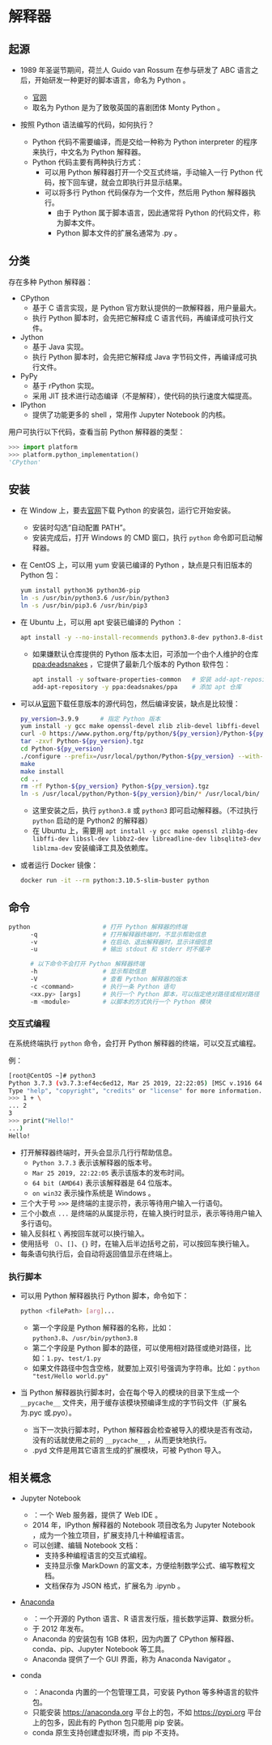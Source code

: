 # 解释器

## 起源

- 1989 年圣诞节期间，荷兰人 Guido van Rossum 在参与研发了 ABC 语言之后，开始研发一种更好的脚本语言，命名为 Python 。
  - [官网](https://www.python.org/)
  - 取名为 Python 是为了致敬英国的喜剧团体 Monty Python 。

- 按照 Python 语法编写的代码，如何执行？
  - Python 代码不需要编译，而是交给一种称为 Python interpreter 的程序来执行，中文名为 Python 解释器。
  - Python 代码主要有两种执行方式：
    - 可以用 Python 解释器打开一个交互式终端，手动输入一行 Python 代码，按下回车键，就会立即执行并显示结果。
    - 可以将多行 Python 代码保存为一个文件，然后用 Python 解释器执行。
      - 由于 Python 属于脚本语言，因此通常将 Python 的代码文件，称为脚本文件。
      - Python 脚本文件的扩展名通常为 .py 。

## 分类

存在多种 Python 解释器：
- CPython
  - 基于 C 语言实现，是 Python 官方默认提供的一款解释器，用户量最大。
  - 执行 Python 脚本时，会先把它解释成 C 语言代码，再编译成可执行文件。
- Jython
  - 基于 Java 实现。
  - 执行 Python 脚本时，会先把它解释成 Java 字节码文件，再编译成可执行文件。
- PyPy
  - 基于 rPython 实现。
  - 采用 JIT 技术进行动态编译（不是解释），使代码的执行速度大幅提高。
- IPython
  - 提供了功能更多的 shell ，常用作 Jupyter Notebook 的内核。

用户可执行以下代码，查看当前 Python 解释器的类型：
```py
>>> import platform
>>> platform.python_implementation()
'CPython'
```

## 安装

- 在 Window 上，要去[官网](https://www.python.org/downloads/windows/)下载 Python 的安装包，运行它开始安装。
  - 安装时勾选“自动配置 PATH”。
  - 安装完成后，打开 Windows 的 CMD 窗口，执行 `python` 命令即可启动解释器。

- 在 CentOS 上，可以用 yum 安装已编译的 Python ，缺点是只有旧版本的 Python 包：
  ```sh
  yum install python36 python36-pip
  ln -s /usr/bin/python3.6 /usr/bin/python3
  ln -s /usr/bin/pip3.6 /usr/bin/pip3
  ```

- 在 Ubuntu 上，可以用 apt 安装已编译的 Python ：
  ```sh
  apt install -y --no-install-recommends python3.8-dev python3.8-distutils
  ```
  - 如果嫌默认仓库提供的 Python 版本太旧，可添加一个由个人维护的仓库 [ppa:deadsnakes](https://launchpad.net/~deadsnakes/+archive/ubuntu/ppa) ，它提供了最新几个版本的 Python 软件包：
    ```sh
    apt install -y software-properties-common   # 安装 add-apt-repository 工具
    add-apt-repository -y ppa:deadsnakes/ppa    # 添加 apt 仓库
    ```

- 可以从[官网](https://www.python.org/downloads/source/)下载任意版本的源代码包，然后编译安装，缺点是比较慢：
  ```sh
  py_version=3.9.9      # 指定 Python 版本
  yum install -y gcc make openssl-devel zlib zlib-devel libffi-devel    # 安装编译工具及依赖库
  curl -O https://www.python.org/ftp/python/${py_version}/Python-${py_version}.tgz
  tar -zxvf Python-${py_version}.tgz
  cd Python-${py_version}
  ./configure --prefix=/usr/local/python/Python-${py_version} --with-ensurepip=install
  make
  make install
  cd ..
  rm -rf Python-${py_version} Python-${py_version}.tgz
  ln -s /usr/local/python/Python-${py_version}/bin/* /usr/local/bin/
  ```
  - 这里安装之后，执行 `python3.8` 或 `python3` 即可启动解释器。（不过执行 `python` 启动的是 Python2 的解释器）
  - 在 Ubuntu 上，需要用 `apt install -y gcc make openssl zlib1g-dev libffi-dev libssl-dev libbz2-dev libreadline-dev libsqlite3-dev liblzma-dev` 安装编译工具及依赖库。

- 或者运行 Docker 镜像：
  ```sh
  docker run -it --rm python:3.10.5-slim-buster python
  ```

## 命令

```sh
python                    # 打开 Python 解释器的终端
      -q                  # 打开解释器终端时，不显示帮助信息
      -v                  # 在启动、退出解释器时，显示详细信息
      -u                  # 输出 stdout 和 stderr 时不缓冲

      # 以下命令不会打开 Python 解释器终端
      -h                  # 显示帮助信息
      -V                  # 查看 Python 解释器的版本
      -c <command>        # 执行一条 Python 语句
      <xx.py> [args]      # 执行一个 Python 脚本，可以指定绝对路径或相对路径
      -m <module>         # 以脚本的方式执行一个 Python 模块
```

### 交互式编程

在系统终端执行 `python` 命令，会打开 Python 解释器的终端，可以交互式编程。

例：
```sh
[root@CentOS ~]# python3
Python 3.7.3 (v3.7.3:ef4ec6ed12, Mar 25 2019, 22:22:05) [MSC v.1916 64 bit (AMD64)] on win32
Type "help", "copyright", "credits" or "license" for more information.
>>> 1 + \
... 2
3
>>> print("Hello!"
...)
Hello!
```
- 打开解释器终端时，开头会显示几行行帮助信息。
  - `Python 3.7.3` 表示该解释器的版本号。
  - `Mar 25 2019, 22:22:05` 表示该版本的发布时间。
  - `64 bit (AMD64)` 表示该解释器是 64 位版本。
  - `on win32` 表示操作系统是 Windows 。
- 三个大于号 `>>>` 是终端的主提示符，表示等待用户输入一行语句。
- 三个小数点 `...` 是终端的从属提示符，在输入换行时显示，表示等待用户输入多行语句。
- 输入反斜杠 `\` 再按回车就可以换行输入。
- 使用括号 `（）`、`[]`、`{}` 时，在输入后半边括号之前，可以按回车换行输入。
- 每条语句执行后，会自动将返回值显示在终端上。

### 执行脚本

- 可以用 Python 解释器执行 Python 脚本，命令如下：
  ```sh
  python <filePath> [arg]...
  ```
  - 第一个字段是 Python 解释器的名称，比如：`python3.8`、`/usr/bin/python3.8`
  - 第二个字段是 Python 脚本的路径，可以使用相对路径或绝对路径，比如：`1.py`、`test/1.py`
  - 如果文件路径中包含空格，就要加上双引号强调为字符串。比如：`python "test/Hello world.py"`

- 当 Python 解释器执行脚本时，会在每个导入的模块的目录下生成一个 `__pycache__` 文件夹，用于缓存该模块预编译生成的字节码文件（扩展名为.pyc 或.pyo）。
  - 当下一次执行脚本时，Python 解释器会检查被导入的模块是否有改动，没有的话就使用之前的 `__pycache__` ，从而更快地执行。
  - .pyd 文件是用其它语言生成的扩展模块，可被 Python 导入。

## 相关概念

- Jupyter Notebook
  - ：一个 Web 服务器，提供了 Web IDE 。
  - 2014 年，IPython 解释器的 Notebook 项目改名为 Jupyter Notebook ，成为一个独立项目，扩展支持几十种编程语言。
  - 可以创建、编辑 Notebook 文档：
    - 支持多种编程语言的交互式编程。
    - 支持显示像 MarkDown 的富文本，方便绘制数学公式、编写教程文档。
    - 文档保存为 JSON 格式，扩展名为 .ipynb 。

- [Anaconda](https://www.anaconda.com/)
  - ：一个开源的 Python 语言、R 语言发行版，擅长数学运算、数据分析。
  - 于 2012 年发布。
  - Anaconda 的安装包有 1GB 体积，因为内置了 CPython 解释器、conda、pip、Jupyter Notebook 等工具。
  - Anaconda 提供了一个 GUI 界面，称为 Anaconda Navigator 。

- conda
  - ：Anaconda 内置的一个包管理工具，可安装 Python 等多种语言的软件包。
  - 只能安装 <https://anaconda.org> 平台上的包，不如 <https://pypi.org> 平台上的包多，因此有的 Python 包只能用 pip 安装。
  - conda 原生支持创建虚拟环境，而 pip 不支持。
